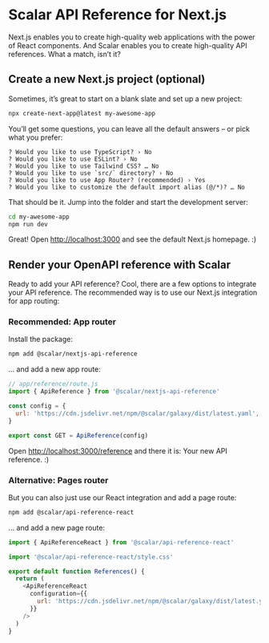 # Scalar API Reference for Next.js

Next.js enables you to create high-quality web applications with the power of React components. And Scalar enables you to create high-quality API references. What a match, isn’t it?

## Create a new Next.js project (optional)

Sometimes, it’s great to start on a blank slate and set up a new project:

```bash
npx create-next-app@latest my-awesome-app
```

You’ll get some questions, you can leave all the default answers – or pick what you prefer:

```plaintext
? Would you like to use TypeScript? › No
? Would you like to use ESLint? › No
? Would you like to use Tailwind CSS? … No
? Would you like to use `src/` directory? › No
? Would you like to use App Router? (recommended) › Yes
? Would you like to customize the default import alias (@/*)? … No
```

That should be it. Jump into the folder and start the development server:

```bash
cd my-awesome-app
npm run dev
```

Great! Open <http://localhost:3000> and see the default Next.js homepage. :)

## Render your OpenAPI reference with Scalar

Ready to add your API reference? Cool, there are a few options to integrate your API reference. The recommended way is to use our Next.js integration for app routing:

### Recommended: App router

Install the package:

```bash
npm add @scalar/nextjs-api-reference
```

… and add a new app route:

```js
// app/reference/route.js
import { ApiReference } from '@scalar/nextjs-api-reference'

const config = {
  url: 'https://cdn.jsdelivr.net/npm/@scalar/galaxy/dist/latest.yaml',
}

export const GET = ApiReference(config)
```

Open <http://localhost:3000/reference> and there it is: Your new API reference. :)

### Alternative: Pages router

But you can also just use our React integration and add a page route:

```bash
npm add @scalar/api-reference-react
```

… and add a new page route:

```js
import { ApiReferenceReact } from '@scalar/api-reference-react'

import '@scalar/api-reference-react/style.css'

export default function References() {
  return (
    <ApiReferenceReact
      configuration={{
        url: 'https://cdn.jsdelivr.net/npm/@scalar/galaxy/dist/latest.yaml',
      }}
    />
  )
}
```

